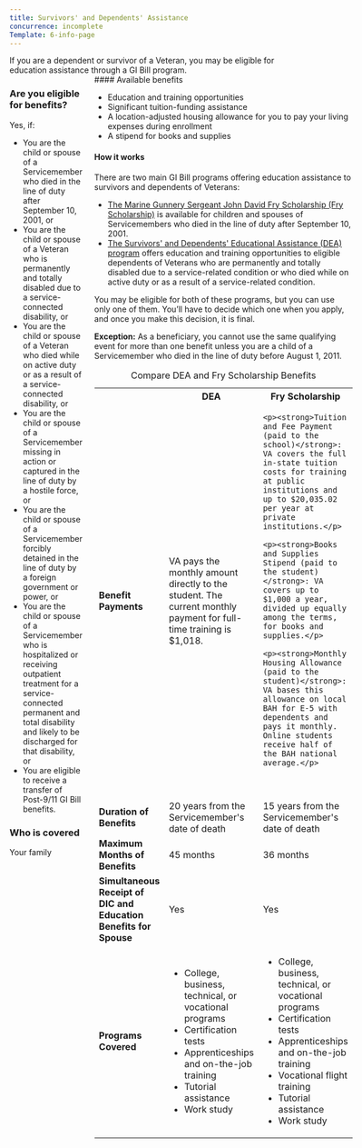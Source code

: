 ```yaml
---
title: Survivors' and Dependents' Assistance
concurrence: incomplete
Template: 6-info-page
---
```


<div class="main" role="main" markdown="0">

<div class="section one" markdown="0">
<div class="primary" markdown="0">
<div class="row" markdown="0">
<div class="small-12 columns" markdown="1">
If you are a dependent or survivor of a Veteran, you may be eligible for education assistance through a GI Bill program.
</div>
<div class="small-12 columns" markdown="1">
<div class="call-out">

### Are you eligible for benefits?

Yes, if:

- You are the child or spouse of a Servicemember who died in the line of duty after September 10, 2001, or
-	You are the child or spouse of a Veteran who is permanently and totally disabled due to a service-connected disability, or
-	You are the child or spouse of a Veteran who died while on active duty or as a result of a service-connected disability, or
-	You are the child or spouse of a Servicemember missing in action or captured in the line of duty by a hostile force, or
-	You are the child or spouse of a Servicemember forcibly detained in the line of duty by a foreign government or power, or
-	You are the child or spouse of a Servicemember who is hospitalized or receiving outpatient treatment for a service-connected permanent and total disability and likely to be discharged for that disability, or
-	You are eligible to receive a transfer of Post-9/11 GI Bill benefits.


### Who is covered

Your family
</div>
<div markdown="1">
#### Available benefits

- Education and training opportunities
- Significant tuition-funding assistance
- A location-adjusted housing allowance for you to pay your living expenses during enrollment
- A stipend for books and supplies

#### How it works

There are two main GI Bill programs offering education assistance to survivors and dependents of Veterans:

- [The Marine Gunnery Sergeant John David Fry Scholarship (Fry Scholarship)](/education/survivors-dependent-assistance/fry-scholarship/) is available for children and spouses of Servicemembers who died in the line of duty after September 10, 2001.
- [The Survivors' and Dependents' Educational Assistance (DEA) program](/education/survivors-dependent-assistance/dependents-education/) offers education and training opportunities to eligible dependents of Veterans who are permanently and totally disabled due to a service-related condition or who died while on active duty or as a result of a service-related condition.

You may be eligible for both of these programs, but you can use only one of them. You’ll have to decide which one when you apply, and once you make this decision, it is final.

**Exception:** As a beneficiary, you cannot use the same qualifying event for more than one benefit unless you are a child of a Servicemember who died in the line of duty before August 1, 2011.


<table>
<caption>Compare DEA and Fry Scholarship Benefits</caption>
<tr>
  <th colspan="1"></th>
  <th colspan="1" scope="col">DEA</th>
  <th colspan="1" scope="col">Fry Scholarship</th>
</tr>

<tr>
  <td scope="row"><strong>Benefit Payments</strong></td>
  <td>VA pays the monthly amount directly to the student. The current monthly payment for full-time training is $1,018.</td>
  <td>

    <p><strong>Tuition and Fee Payment (paid to the school)</strong>: VA covers the full in-state tuition costs for training at public institutions and up to $20,035.02 per year at private institutions.</p>

    <p><strong>Books and Supplies Stipend (paid to the student)</strong>: VA covers up to $1,000 a year, divided up equally among the terms, for books and supplies.</p>

    <p><strong>Monthly Housing Allowance (paid to the student)</strong>: VA bases this allowance on local BAH for E-5 with dependents and pays it monthly. Online students receive half of the BAH national average.</p>

  </td>
</tr>

<tr>
  <td scope="row"><strong>Duration of Benefits</strong></td>
  <td>20 years from the Servicemember's date of death
</td>
  <td>15 years from the Servicemember's date of death
</td>
</tr>

<tr>
  <td><strong>Maximum Months of Benefits</strong></td>
  <td>45 months</td>
  <td>36 months</td>
</tr>

<tr>
  <td scope="row"><strong>Simultaneous Receipt of DIC and Education Benefits for Spouse</strong></td>
  <td>Yes</td>
  <td>Yes</td>
</tr>

<tr>
  <td scope="row"><strong>Programs Covered</strong></td>
  <td>
    <ul>
      <li>College, business, technical, or vocational programs</li>
      <li>Certification tests</li>
      <li>Apprenticeships and on-the-job training</li>
      <li>Tutorial assistance</li>
      <li>Work study
    </ul>
  </td>
  <td>
    <ul>
      <li>College, business, technical, or vocational programs</li>
      <li>Certification tests</li>
      <li>Apprenticeships and on-the-job training</li>
      <li>Vocational flight training</li>
      <li>Tutorial assistance</li>
      <li>Work study</li>
    </ul>
  </td>
</tr>

</table>

</div>
</div>
</div>
</div>





</div>

